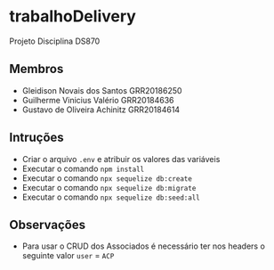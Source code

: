 # trabalhoDelivery
Projeto Disciplina DS870

## Membros

- Gleidison Novais dos Santos GRR20186250
- Guilherme Vinicius Valério GRR20184636
- Gustavo de Oliveira Achinitz GRR20184614

## Intruções

- Criar o arquivo `.env` e atribuir os valores das variáveis
- Executar o comando `npm install`
- Executar o comando `npx sequelize db:create`
- Executar o comando `npx sequelize db:migrate`
- Executar o comando `npx sequelize db:seed:all`

## Observações

- Para usar o CRUD dos Associados é necessário ter nos headers o seguinte valor
    `user` = `ACP`